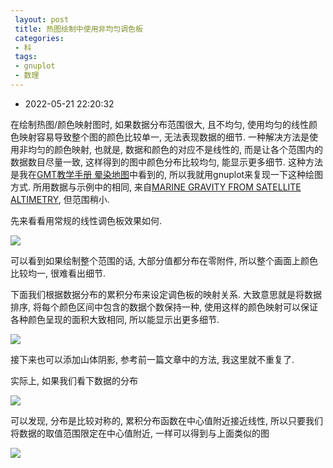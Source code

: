 ```yaml
---
 layout: post
 title: 热图绘制中使用非均匀调色板
 categories:
 - 科
 tags:
 - gnuplot
 - 数理
---
```


- 2022-05-21 22:20:32

在绘制热图/颜色映射图时, 如果数据分布范围很大, 且不均匀, 使用均匀的线性颜色映射容易导致整个图的颜色比较单一, 无法表现数据的细节. 一种解决方法是使用非均匀的颜色映射, 也就是, 数据和颜色的对应不是线性的, 而是让各个范围内的数据数目尽量一致, 这样得到的图中颜色分布比较均匀, 能显示更多细节. 这种方法是我在[GMT教学手册 晕染地图](https://gmt-tutorials.org/hillshading.html)中看到的, 所以我就用gnuplot来复现一下这种绘图方式. 所用数据与示例中的相同, 来自[MARINE GRAVITY FROM SATELLITE ALTIMETRY](https://topex.ucsd.edu/WWW_html/mar_grav.html), 但范围稍小.

先来看看用常规的线性调色板效果如何.

![](https://jerkwin.github.io/pic/cdf-1.png)

可以看到如果绘制整个范围的话, 大部分值都分布在零附件, 所以整个画面上颜色比较均一, 很难看出细节.

下面我们根据数据分布的累积分布来设定调色板的映射关系. 大致意思就是将数据排序, 将每个颜色区间中包含的数据个数保持一种, 使用这样的颜色映射可以保证各种颜色呈现的面积大致相同, 所以能显示出更多细节.

![](https://jerkwin.github.io/pic/cdf-2.png)

接下来也可以添加山体阴影, 参考前一篇文章中的方法, 我这里就不重复了.

实际上, 如果我们看下数据的分布

![](https://jerkwin.github.io/pic/cdf-3.png)

可以发现, 分布是比较对称的, 累积分布函数在中心值附近接近线性, 所以只要我们将数据的取值范围限定在中心值附近, 一样可以得到与上面类似的图

![](https://jerkwin.github.io/pic/cdf-4.png)
